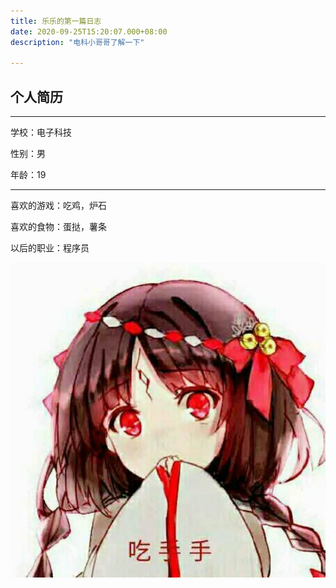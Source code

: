 ```yaml
---
title: 乐乐的第一篇日志
date: 2020-09-25T15:20:07.000+08:00
description: "电科小哥哥了解一下"

---
```


## 个人简历  

---

学校：电子科技

性别：男

年龄：19

---

喜欢的游戏：吃鸡，炉石

喜欢的食物：蛋挞，薯条

以后的职业：程序员  

![第一篇日志.吃手手](https://raw.githubusercontent.com/zhixingkeji/wlblog/master/data/%E5%90%83%E6%89%8B%E6%89%8B.jpg)  

